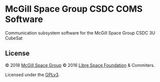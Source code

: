 # McGill Space Group CSDC COMS Software
Communication subsystem software for the McGill Space Group CSDC 3U CubeSat

## License

&copy; 2018 [McGill Space Group](http://www.mcgillspace.com/#!/)
&copy; 2016 [Libre Space Foundation](http://librespacefoundation.org) & Commiters.

Licensed under the [GPLv3](LICENSE).

